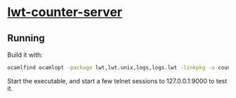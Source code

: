 # [lwt-counter-server](https://www.baturin.org/code/lwt-counter-server/)

## Running

Build it with:

```sh
ocamlfind ocamlopt -package lwt,lwt.unix,logs,logs.lwt -linkpkg -o counter-server ./counter-server.ml
```

Start the executable, and start a few telnet sessions to 127.0.0.1:9000 to test it.